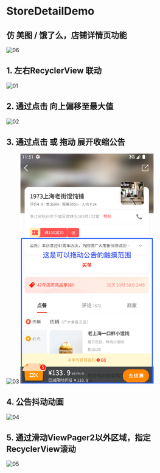 # StoreDetailDemo

## 仿 美图 / 饿了么，店铺详情页功能
<img src="06.gif" alt="06" width="350">

<br/>

## 1. 左右RecyclerView 联动
<img src="01.gif" alt="01" width="350">

## 2. 通过点击 向上偏移至最大值
<img src="02.gif" alt="02" width="350">

## 3. 通过点击 或 拖动 展开收缩公告
<img src="03.gif" alt="03" width="350">   <img src="07.png" alt="07" width="350">

## 4. 公告抖动动画
<img src="04.gif" alt="04" width="350">

## 5. 通过滑动ViewPager2以外区域，指定RecyclerView滚动
<img src="05.gif" alt="05" width="350">




